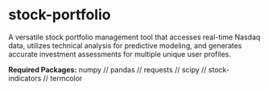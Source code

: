 # stock-portfolio
A versatile stock portfolio management tool that accesses real-time Nasdaq data, utilizes technical analysis for predictive modeling, and generates accurate investment assessments for multiple unique user profiles.

**Required Packages:** numpy // pandas // requests // scipy // stock-indicators // termcolor
